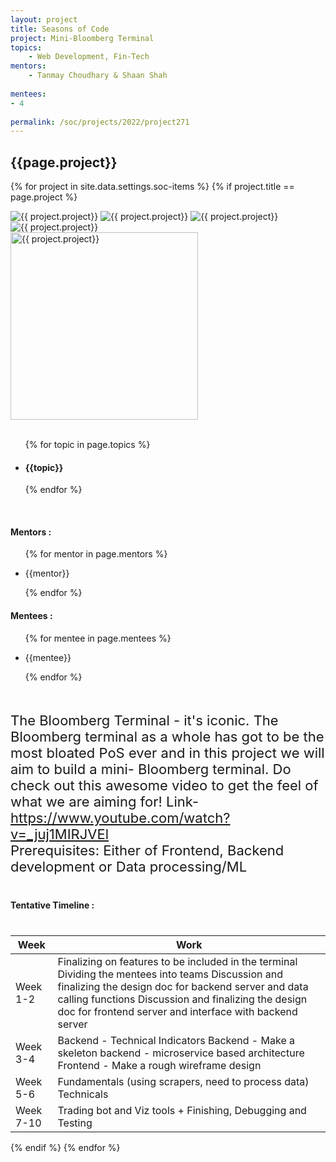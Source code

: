 ```yaml
---
layout: project
title: Seasons of Code
project: Mini-Bloomberg Terminal
topics:
    - Web Development, Fin-Tech
mentors:
    - Tanmay Choudhary & Shaan Shah
    
mentees:
- 4
    
permalink: /soc/projects/2022/project271
---
```


<h2 class="display1 m-3 p-3 text-center project-title">{{page.project}}</h2>

{% for project in site.data.settings.soc-items %}
{% if project.title == page.project %}

<div class ="img-soc d-block"> 
    <img src="{{ site.baseurl }}/{{ project.image }}" alt="{{ project.project}}" class="image-1">
    <img src="{{ site.baseurl }}/{{ project.image }}" alt="{{ project.project}}" class="image-2">
    <img src="{{ site.baseurl }}/{{ project.image }}" alt="{{ project.project}}" class="image-3">
    <img src="{{ site.baseurl }}/{{ project.image }}" alt="{{ project.project}}" class="image-4">
</div>
<div class = "mobile-img-soc">
  <img src="{{ site.baseurl }}/{{ project.image }}"  width = "300" height="300" alt="{{ project.project}}" class="border rounded">
  </div>
<div >
    <br>
    <ul>
        {% for topic in page.topics %}
        <li><h4 class="text-primary text-center topics">{{topic}}</h4></li>
        {% endfor %}
    </ul>
    <br>
    <h4 class="display3  ">Mentors :</h4> 
    <ul>
        {% for mentor in page.mentors %}
        <li><p class="lead">{{mentor}}</p></li>
        {% endfor %}
    </ul>
    <h4 class="display3  ">Mentees :</h4> 
    <ul>
        {% for mentee in page.mentees %}
        <li><p class="lead">{{mentee}}</p></li>
        {% endfor %}
    </ul>
</div>
<div class = "project-desc" >
    <p class="display3" style = "font-size:22px;" >
        <br>
       The Bloomberg Terminal - it's iconic. The Bloomberg terminal as a whole has got to be the most bloated PoS ever and in this project we will aim to build a mini- Bloomberg terminal.
       Do check out this awesome video to get the feel of what we are aiming for!
       Link- <a href="https://www.youtube.com/watch?v=_juj1MIRJVE">https://www.youtube.com/watch?v=_juj1MIRJVEl</a>
<br>
Prerequisites:
Either of Frontend, Backend development or Data processing/ML
    </p>
</div>
<div class = "d-flex flex-wrap">
<div>
    <h4 class="display3" style="margin:40px 0px 40px 0px;">Tentative Timeline :</h4>
    <table class="table table-striped w-75">
    <thead>
        <tr>
        <th>Week</th>
        <th>Work</th>
        </tr>
    </thead>
    <tbody>
    <tr>
      <td  >Week 1-2</td>
      <td>Finalizing on features to be included in the terminal
Dividing the mentees into teams
Discussion and finalizing the design doc for backend server and data calling functions
Discussion and finalizing the design doc for frontend server and interface with backend server
</td>
    </tr>
    <tr>
      <td>Week 3-4</td>
      <td> Backend - Technical Indicators
Backend - Make a skeleton backend - microservice based architecture 
Frontend - Make a rough wireframe design 
</td>
    </tr>
    <tr>
      <td>Week 5-6</td>
      <td>Fundamentals (using scrapers, need to process data) Technicals</td>
    </tr>
    <tr>
      <td>Week 7-10</td>
      <td> Trading bot and Viz tools + Finishing, Debugging and Testing</td>
    </tr>
    </tbody>
    </table>
</div>
</div>
{% endif %}
{% endfor %}
 